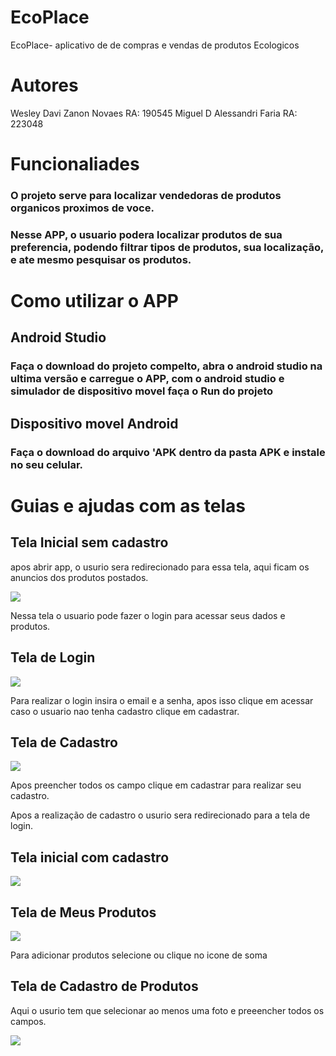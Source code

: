 
# EcoPlace
EcoPlace- aplicativo de de compras e vendas de produtos Ecologicos

# Autores
Wesley Davi Zanon Novaes RA: 190545
Miguel D Alessandri Faria RA: 223048




# Funcionaliades
### O projeto serve para localizar vendedoras de produtos organicos proximos de voce.
### Nesse APP, o usuario podera localizar produtos de sua preferencia, podendo filtrar tipos de produtos, sua localização, e ate mesmo pesquisar os produtos.


# Como utilizar o APP

## Android Studio

### Faça o download do projeto compelto, abra o android studio na ultima versão e carregue o APP, com o android studio e simulador de dispositivo movel faça o Run do projeto

## Dispositivo movel Android
### Faça o download do arquivo 'APK dentro da pasta APK e instale no seu celular.



# Guias e ajudas com as telas

## Tela Inicial sem cadastro
apos abrir app, o usurio sera redirecionado para essa tela, aqui ficam os anuncios dos produtos postados.

![](https://raw.githubusercontent.com/WesleyZanon/EcoPlace/master/imagens%20git/home%20sem%20login.PNG?token=GHSAT0AAAAAABZY7FQARFV7K7NRE72YPY2IY4L5SWQ)
  
Nessa tela o usuario pode fazer o login para acessar seus dados e produtos.


## Tela de Login

![](https://raw.githubusercontent.com/WesleyZanon/EcoPlace/master/imagens%20git/login.png?token=GHSAT0AAAAAABZY7FQB5CIV65S4XSGPSAO6Y4L5S5Q)

Para realizar o login insira o email e a senha, apos isso clique em acessar caso o usuario nao tenha cadastro clique em cadastrar.

## Tela de Cadastro
![](https://raw.githubusercontent.com/WesleyZanon/EcoPlace/master/imagens%20git/cadastro.PNG?token=GHSAT0AAAAAABZY7FQAXGYWWPFPDW5RYP46Y4L5SMQ)



Apos preencher todos os campo clique em cadastrar para realizar seu cadastro.

Apos a realização de cadastro o usurio sera redirecionado para a tela de login.

## Tela inicial com cadastro
![](https://raw.githubusercontent.com/WesleyZanon/EcoPlace/master/imagens%20git/Home%20com%20login.PNG?token=GHSAT0AAAAAABZY7FQB5ZWBTMG4GKV3RLN4Y4L5SGQ)

## Tela de Meus Produtos
![](https://raw.githubusercontent.com/WesleyZanon/EcoPlace/master/imagens%20git/meus%20o.png?token=GHSAT0AAAAAABZY7FQBANH4UWZHOABJLD4MY4L5S7Q)

Para adicionar produtos selecione ou clique no icone de soma

## Tela de Cadastro de Produtos

Aqui o usurio tem que selecionar ao menos uma foto e preeencher todos os campos.

![](https://raw.githubusercontent.com/WesleyZanon/EcoPlace/master/imagens%20git/CADASTRAR%20PRODUTO.PNG?token=GHSAT0AAAAAABZY7FQACUAABDVKQC77K6TKY4L5Q6Q)


